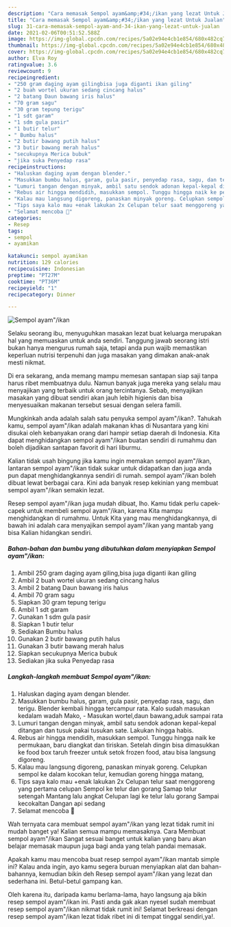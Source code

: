 ```yaml
---
description: "Cara memasak Sempol ayam&amp;#34;/ikan yang lezat Untuk Jualan"
title: "Cara memasak Sempol ayam&amp;#34;/ikan yang lezat Untuk Jualan"
slug: 31-cara-memasak-sempol-ayam-and-34-ikan-yang-lezat-untuk-jualan
date: 2021-02-06T00:51:52.588Z
image: https://img-global.cpcdn.com/recipes/5a02e94e4cb1e854/680x482cq70/sempol-ayamikan-foto-resep-utama.jpg
thumbnail: https://img-global.cpcdn.com/recipes/5a02e94e4cb1e854/680x482cq70/sempol-ayamikan-foto-resep-utama.jpg
cover: https://img-global.cpcdn.com/recipes/5a02e94e4cb1e854/680x482cq70/sempol-ayamikan-foto-resep-utama.jpg
author: Elva Roy
ratingvalue: 3.6
reviewcount: 9
recipeingredient:
- "250 gram daging ayam gilingbisa juga diganti ikan giling"
- "2 buah wortel ukuran sedang cincang halus"
- "2 batang Daun bawang iris halus"
- "70 gram sagu"
- "30 gram tepung terigu"
- "1 sdt garam"
- "1 sdm gula pasir"
- "1 butir telur"
- " Bumbu halus"
- "2 butir bawang putih halus"
- "3 butir bawang merah halus"
- "secukupnya Merica bubuk"
- "jika suka Penyedap rasa"
recipeinstructions:
- "Haluskan daging ayam dengan blender."
- "Masukkan bumbu halus, garam, gula pasir, penyedap rasa, sagu, dan terigu. Blender kembali hingga tercampur rata. Kalo sudah masukan kedalam wadah Mako, Masukan wortel,daun bawang,aduk sampai rata"
- "Lumuri tangan dengan minyak, ambil satu sendok adonan kepal-kepal ditangan dan tusuk pakai tusukan sate. Lakukan hingga habis."
- "Rebus air hingga mendidih, masukkan sempol. Tunggu hingga naik ke permukaan, baru diangkat dan tiriskan. Setelah dingin bisa dimasukkan ke food box taruh freezer untuk setok frozen food, atau bisa langsung digoreng."
- "Kalau mau langsung digoreng, panaskan minyak goreng. Celupkan sempol ke dalam kocokan telur, kemudian goreng hingga matang,"
- "Tips saya kalo mau +enak lakukan 2x Celupan telur saat menggoreng yang pertama celupan Sempol ke telur dan gorang Samap telur setengah Mantang lalu angkat Celupan lagi ke telur lalu gorang Sampai kecokaltan Dangan api sedang"
- "Selamat mencoba 🤗"
categories:
- Resep
tags:
- sempol
- ayamikan

katakunci: sempol ayamikan 
nutrition: 129 calories
recipecuisine: Indonesian
preptime: "PT27M"
cooktime: "PT36M"
recipeyield: "1"
recipecategory: Dinner

---
```



![Sempol ayam&#34;/ikan](https://img-global.cpcdn.com/recipes/5a02e94e4cb1e854/680x482cq70/sempol-ayamikan-foto-resep-utama.jpg)

Selaku seorang ibu, menyuguhkan masakan lezat buat keluarga merupakan hal yang memuaskan untuk anda sendiri. Tanggung jawab seorang istri bukan hanya mengurus rumah saja, tetapi anda pun wajib memastikan keperluan nutrisi terpenuhi dan juga masakan yang dimakan anak-anak mesti nikmat.

Di era  sekarang, anda memang mampu memesan santapan siap saji tanpa harus ribet membuatnya dulu. Namun banyak juga mereka yang selalu mau menyajikan yang terbaik untuk orang tercintanya. Sebab, menyajikan masakan yang dibuat sendiri akan jauh lebih higienis dan bisa menyesuaikan makanan tersebut sesuai dengan selera famili. 



Mungkinkah anda adalah salah satu penyuka sempol ayam&#34;/ikan?. Tahukah kamu, sempol ayam&#34;/ikan adalah makanan khas di Nusantara yang kini disukai oleh kebanyakan orang dari hampir setiap daerah di Indonesia. Kita dapat menghidangkan sempol ayam&#34;/ikan buatan sendiri di rumahmu dan boleh dijadikan santapan favorit di hari liburmu.

Kalian tidak usah bingung jika kamu ingin memakan sempol ayam&#34;/ikan, lantaran sempol ayam&#34;/ikan tidak sukar untuk didapatkan dan juga anda pun dapat menghidangkannya sendiri di rumah. sempol ayam&#34;/ikan boleh dibuat lewat berbagai cara. Kini ada banyak resep kekinian yang membuat sempol ayam&#34;/ikan semakin lezat.

Resep sempol ayam&#34;/ikan juga mudah dibuat, lho. Kamu tidak perlu capek-capek untuk membeli sempol ayam&#34;/ikan, karena Kita mampu menghidangkan di rumahmu. Untuk Kita yang mau menghidangkannya, di bawah ini adalah cara menyajikan sempol ayam&#34;/ikan yang mantab yang bisa Kalian hidangkan sendiri.

<!--inarticleads1-->

##### Bahan-bahan dan bumbu yang dibutuhkan dalam menyiapkan Sempol ayam&#34;/ikan:

1. Ambil 250 gram daging ayam giling,bisa juga diganti ikan giling
1. Ambil 2 buah wortel ukuran sedang cincang halus
1. Ambil 2 batang Daun bawang iris halus
1. Ambil 70 gram sagu
1. Siapkan 30 gram tepung terigu
1. Ambil 1 sdt garam
1. Gunakan 1 sdm gula pasir
1. Siapkan 1 butir telur
1. Sediakan  Bumbu halus
1. Gunakan 2 butir bawang putih halus
1. Gunakan 3 butir bawang merah halus
1. Siapkan secukupnya Merica bubuk
1. Sediakan jika suka Penyedap rasa




<!--inarticleads2-->

##### Langkah-langkah membuat Sempol ayam&#34;/ikan:

1. Haluskan daging ayam dengan blender.
1. Masukkan bumbu halus, garam, gula pasir, penyedap rasa, sagu, dan terigu. Blender kembali hingga tercampur rata. Kalo sudah masukan kedalam wadah Mako, - Masukan wortel,daun bawang,aduk sampai rata
1. Lumuri tangan dengan minyak, ambil satu sendok adonan kepal-kepal ditangan dan tusuk pakai tusukan sate. Lakukan hingga habis.
1. Rebus air hingga mendidih, masukkan sempol. Tunggu hingga naik ke permukaan, baru diangkat dan tiriskan. Setelah dingin bisa dimasukkan ke food box taruh freezer untuk setok frozen food, atau bisa langsung digoreng.
1. Kalau mau langsung digoreng, panaskan minyak goreng. Celupkan sempol ke dalam kocokan telur, kemudian goreng hingga matang,
1. Tips saya kalo mau +enak lakukan 2x Celupan telur saat menggoreng yang pertama celupan Sempol ke telur dan gorang Samap telur setengah Mantang lalu angkat Celupan lagi ke telur lalu gorang Sampai kecokaltan Dangan api sedang
1. Selamat mencoba 🤗




Wah ternyata cara membuat sempol ayam&#34;/ikan yang lezat tidak rumit ini mudah banget ya! Kalian semua mampu memasaknya. Cara Membuat sempol ayam&#34;/ikan Sangat sesuai banget untuk kalian yang baru akan belajar memasak maupun juga bagi anda yang telah pandai memasak.

Apakah kamu mau mencoba buat resep sempol ayam&#34;/ikan mantab simple ini? Kalau anda ingin, ayo kamu segera buruan menyiapkan alat dan bahan-bahannya, kemudian bikin deh Resep sempol ayam&#34;/ikan yang lezat dan sederhana ini. Betul-betul gampang kan. 

Oleh karena itu, daripada kamu berlama-lama, hayo langsung aja bikin resep sempol ayam&#34;/ikan ini. Pasti anda gak akan nyesel sudah membuat resep sempol ayam&#34;/ikan nikmat tidak rumit ini! Selamat berkreasi dengan resep sempol ayam&#34;/ikan lezat tidak ribet ini di tempat tinggal sendiri,ya!.

